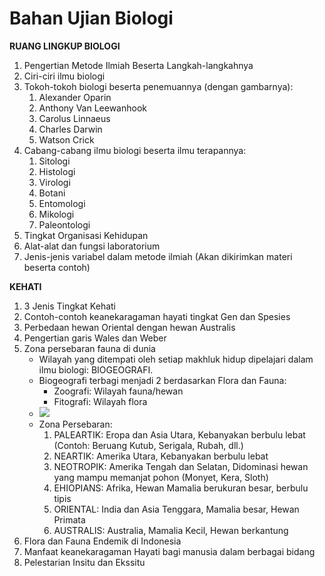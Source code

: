 # Bahan Ujian Biologi

**RUANG LINGKUP BIOLOGI**
1. Pengertian Metode Ilmiah Beserta Langkah-langkahnya
2. Ciri-ciri ilmu biologi
3. Tokoh-tokoh biologi beserta penemuannya (dengan gambarnya):
    1. Alexander Oparin
    2. Anthony Van Leewanhook
    3. Carolus Linnaeus
    4. Charles Darwin
    5. Watson Crick
4. Cabang-cabang ilmu biologi beserta ilmu terapannya:
    1. Sitologi
    2. Histologi
    3. Virologi
    4. Botani
    5. Entomologi
    6. Mikologi
    7. Paleontologi
5. Tingkat Organisasi Kehidupan
6. Alat-alat dan fungsi laboratorium
7. Jenis-jenis variabel dalam metode ilmiah (Akan dikirimkan materi beserta contoh)

**KEHATI**
1. 3 Jenis Tingkat Kehati
2. Contoh-contoh keanekaragaman hayati tingkat Gen dan Spesies
3. Perbedaan hewan Oriental dengan hewan Australis
4. Pengertian garis Wales dan Weber
5. Zona persebaran fauna di dunia
    - Wilayah yang ditempati oleh setiap makhluk hidup dipelajari dalam ilmu biologi: BIOGEOGRAFI.
    - Biogeografi terbagi menjadi 2 berdasarkan Flora dan Fauna:
        - Zoografi: Wilayah fauna/hewan
        - Fitografi: Wilayah flora
    - ![](https://i.ibb.co/Q8b5tSJ/Persebaran-Fauna-Di-Dunia.png)
    - Zona Persebaran:
        1. PALEARTIK: Eropa dan Asia Utara, Kebanyakan berbulu lebat (Contoh: Beruang Kutub, Serigala, Rubah, dll.)
        2. NEARTIK: Amerika Utara, Kebanyakan berbulu lebat
        3. NEOTROPIK: Amerika Tengah dan Selatan, Didominasi hewan yang mampu memanjat pohon (Monyet, Kera, Sloth)
        4. EHIOPIANS: Afrika, Hewan Mamalia berukuran besar, berbulu tipis
        5. ORIENTAL: India dan Asia Tenggara, Mamalia besar, Hewan Primata
        6. AUSTRALIS: Australia, Mamalia Kecil, Hewan berkantung
6. Flora dan Fauna Endemik di Indonesia
7. Manfaat keanekaragaman Hayati bagi manusia dalam berbagai bidang
8. Pelestarian Insitu dan Ekssitu